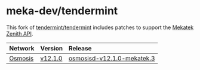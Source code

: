 # meka-dev/tendermint

This fork of [tendermint/tendermint](https://github.com/tendermint/tendermint)
includes patches to support the [Mekatek Zenith API](https://api.mekatek.xyz).

| Network            | Version                    | Release                                               |
|:-------------------|:---------------------------|:------------------------------------------------------|
| [Osmosis][osmosis] | [v12.1.0][osmosis-v12.1.0] | [osmosisd-v12.1.0-mekatek.3][osmosis-v12.1.0-release] |


[osmosis]:                 https://github.com/osmosis-labs/osmosis
[osmosis-v12.1.0]:         https://github.com/osmosis-labs/osmosis/tree/v12.1.0
[osmosis-v12.1.0-release]: https://github.com/meka-dev/tendermint/releases/tag/mekatek%2Fosmosis%2Fv12.1.0-3
